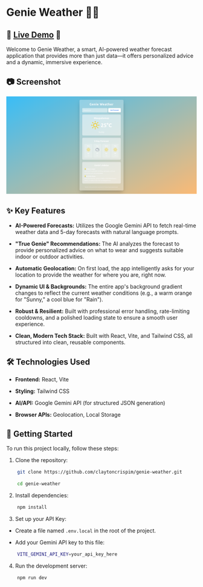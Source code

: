 # Genie Weather 🧞‍♂️


## 🚀 [<ins>Live Demo</ins>](https://claytoncrispim.github.io/genie-weather/) 🚀

Welcome to Genie Weather, a smart, AI-powered weather forecast application that provides more than just data—it offers personalized advice and a dynamic, immersive experience.

## 📷 Screenshot
![A screenshot of the Genie Weather application showing the main interface with the current and 5-days weather forecast, and recommendations.](assets/screenshot.png)

## ✨ Key Features

* **AI-Powered Forecasts:** Utilizes the Google Gemini API to fetch real-time weather data and 5-day forecasts with natural language prompts.

* **"True Genie" Recommendations:** The AI analyzes the forecast to provide personalized advice on what to wear and suggests suitable indoor or outdoor activities.

* **Automatic Geolocation:** On first load, the app intelligently asks for your location to provide the weather for where you are, right now.

* **Dynamic UI & Backgrounds:** The entire app's background gradient changes to reflect the current weather conditions (e.g., a warm orange for "Sunny," a cool blue for "Rain").

* **Robust & Resilient:** Built with professional error handling, rate-limiting cooldowns, and a polished loading state to ensure a smooth user experience.

* **Clean, Modern Tech Stack:** Built with React, Vite, and Tailwind CSS, all structured into clean, reusable components.

## 🛠️ Technologies Used

* **Frontend:** React, Vite

* **Styling:** Tailwind CSS

* **AI/API:** Google Gemini API (for structured JSON generation)

* **Browser APIs:** Geolocation, Local Storage

## 🚀 Getting Started

To run this project locally, follow these steps:

1. Clone the repository:
```bash
    git clone https://github.com/claytoncrispim/genie-weather.git
```
```bash    
    cd genie-weather
```
2. Install dependencies:
```bash
    npm install
```
3. Set up your API Key:

- Create a file named `.env.local` in the root of the project.

- Add your Gemini API key to this file:
```bash
    VITE_GEMINI_API_KEY=your_api_key_here
```
4. Run the development server:
```bash
    npm run dev
```